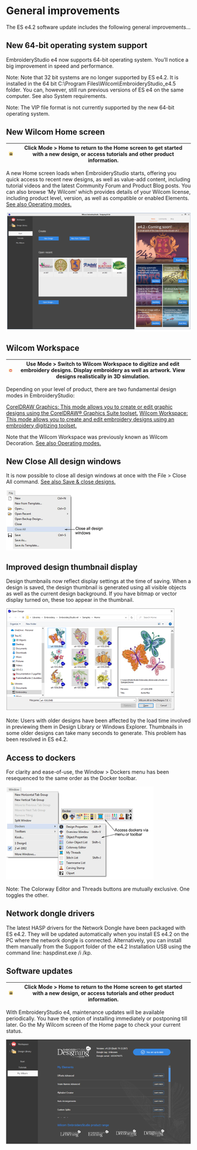 # General improvements

The ES e4.2 software update includes the following general improvements…

## New 64-bit operating system support

EmbroideryStudio e4 now supports 64-bit operating system. You’ll notice a big improvement in speed and performance.

Note: Note that 32 bit systems are no longer supported by ES e4.2\. It is installed in the 64 bit C:\\Program Files\\Wilcom\\EmbroideryStudio_e4.5 folder. You can, however, still run previous versions of ES e4 on the same computer. See also System requirements.

Note: The VIP file format is not currently supported by the new 64-bit operating system.

## New Wilcom Home screen

| ![Home.png](assets/Home.png) | Click Mode > Home to return to the Home screen to get started with a new design, or access tutorials and other product information. |
| ---------------------------- | ----------------------------------------------------------------------------------------------------------------------------------- |

A new Home screen loads when EmbroideryStudio starts, offering you quick access to recent new designs, as well as value-add content, including tutorial videos and the latest Community Forum and Product Blog posts. You can also browse ‘My Wilcom’ which provides details of your Wilcom license, including product level, version, as well as compatible or enabled Elements. [See also Operating modes.](../../Basics/basics/Operating_modes)

![WilcomHomeScreen.png](assets/WilcomHomeScreen.png)

## Wilcom Workspace

| ![SwitchToWilcom.png](assets/SwitchToWilcom.png) | Use Mode > Switch to Wilcom Workspace to digitize and edit embroidery designs. Display embroidery as well as artwork. View designs realistically in 3D simulation. |
| ------------------------------------------------ | ------------------------------------------------------------------------------------------------------------------------------------------------------------------ |

Depending on your level of product, there are two fundamental design modes in EmbroideryStudio:

[CorelDRAW Graphics: This mode allows you to create or edit graphic designs using the CorelDRAW® Graphics Suite toolset.](../../glossary/glossary) [Wilcom Workspace: This mode allows you to create and edit embroidery designs using an embroidery ](../../glossary/glossary) [digitizing toolset.](../../glossary/glossary)

Note that the Wilcom Workspace was previously known as Wilcom Decoration. [See also Operating modes.](../../Basics/basics/Operating_modes)

## New Close All design windows

It is now possible to close all design windows at once with the File > Close All command. [See also Save & close designs.](../../Basics/basics/Save_close_designs)

![rn_-_update-300001.png](assets/rn_-_update-300001.png)

## Improved design thumbnail display

Design thumbnails now reflect display settings at the time of saving. When a design is saved, the design thumbnail is generated using all visible objects as well as the current design background. If you have bitmap or vector display turned on, these too appear in the thumbnail.

![OpenDesignThumbnails.png](assets/OpenDesignThumbnails.png)

Note: Users with older designs have been affected by the load time involved in previewing them in Design Library or Windows Explorer. Thumbnails in some older designs can take many seconds to generate. This problem has been resolved in ES e4.2.

## Access to dockers

For clarity and ease-of-use, the Window > Dockers menu has been resequenced to the same order as the Docker toolbar.

![WindowMenuDockers.png](assets/WindowMenuDockers.png)

Note: The Colorway Editor and Threads buttons are mutually exclusive. One toggles the other.

## Network dongle drivers

The latest HASP drivers for the Network Dongle have been packaged with ES e4.2\. They will be updated automatically when you install ES e4.2 on the PC where the network dongle is connected. Alternatively, you can install them manually from the Support folder of the e4.2 Installation USB using the command line: haspdinst.exe /i /kp.

## Software updates

| ![Home00006.png](assets/Home00006.png) | Click Mode > Home to return to the Home screen to get started with a new design, or access tutorials and other product information. |
| -------------------------------------- | ----------------------------------------------------------------------------------------------------------------------------------- |

With EmbroideryStudio e4, maintenance updates will be available periodically. You have the option of installing immediately or postponing till later. Go the My Wilcom screen of the Home page to check your current status.

![HomeMyWilcom.png](assets/HomeMyWilcom.png)
